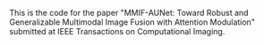 This is the code for the paper "MMIF-AUNet: Toward Robust and Generalizable Multimodal Image Fusion with Attention Modulation" submitted at IEEE Transactions on Computational Imaging.
